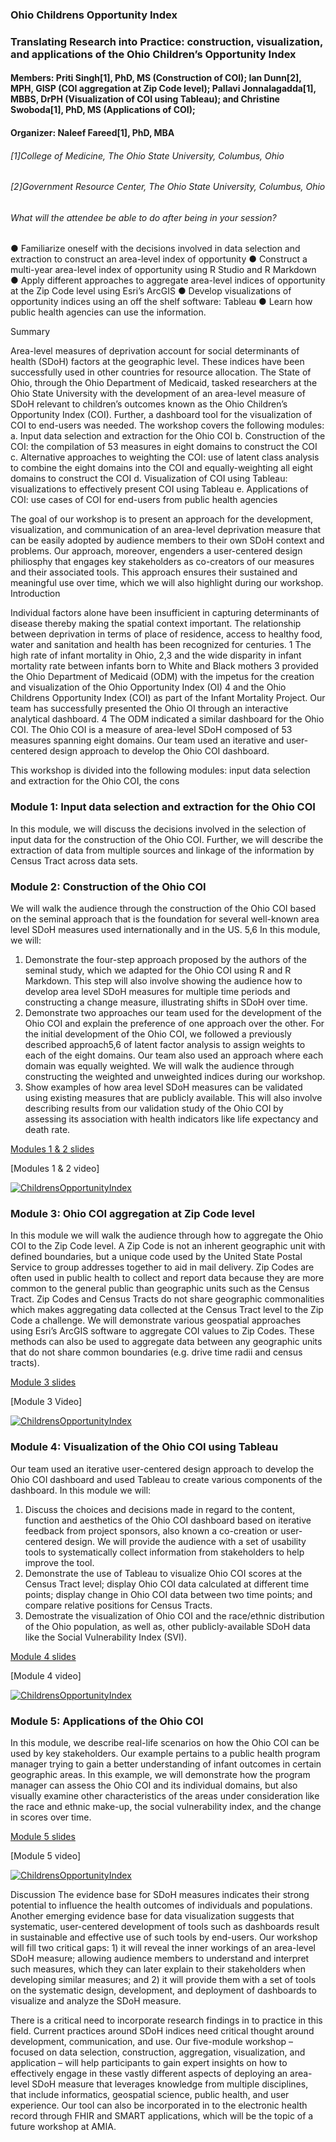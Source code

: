 ### Ohio Childrens Opportunity Index

### Translating Research into Practice: construction, visualization, and applications of the Ohio Children’s Opportunity Index
#### Members: Priti Singh[1], PhD, MS (Construction of COI); Ian Dunn[2], MPH, GISP (COI aggregation at Zip Code level); Pallavi Jonnalagadda[1], MBBS, DrPH (Visualization of COI using Tableau); and Christine Swoboda[1], PhD, MS (Applications of COI);
#### Organizer: Naleef Fareed[1], PhD, MBA
###### [1]College of Medicine, The Ohio State University, Columbus, Ohio
###### [2]Government Resource Center, The Ohio State University, Columbus, Ohio


###### What will the attendee be able to do after being in your session?

● Familiarize oneself with the decisions involved in data selection and extraction to construct an area-level index of opportunity ● Construct a multi-year area-level index of opportunity using R Studio and R Markdown ● Apply different approaches to aggregate area-level indices of opportunity at the Zip Code level using Esri’s ArcGIS ● Develop visualizations of opportunity indices using an off the shelf software: Tableau ● Learn how public health agencies can use the information.

Summary

Area-level measures of deprivation account for social determinants of health (SDoH) factors at the geographic level. These indices have been successfully used in other countries for resource allocation. The State of Ohio, through the Ohio Department of Medicaid, tasked researchers at the Ohio State University with the development of an area-level measure of SDoH relevant to children’s outcomes known as the Ohio Children’s Opportunity Index (COI). Further, a dashboard tool for the visualization of COI to end-users was needed. The workshop covers the following modules: a. Input data selection and extraction for the Ohio COI b. Construction of the COI: the compilation of 53 measures in eight domains to construct the COI c. Alternative approaches to weighting the COI: use of latent class analysis to combine the eight domains into the COI and equally-weighting all eight domains to construct the COI d. Visualization of COI using Tableau: visualizations to effectively present COI using Tableau e. Applications of COI: use cases of COI for end-users from public health agencies

The goal of our workshop is to present an approach for the development, visualization, and communication of an area-level deprivation measure that can be easily adopted by audience members to their own SDoH context and problems. Our approach, moreover, engenders a user-centered design philiosphy that engages key stakeholders as co-creators of our measures and their associated tools. This approach ensures their sustained and meaningful use over time, which we will also highlight during our workshop.
Introduction

Individual factors alone have been insufficient in capturing determinants of disease thereby making the spatial context important. The relationship between deprivation in terms of place of residence, access to healthy food, water and sanitation and health has been recognized for centuries. 1 The high rate of infant mortality in Ohio, 2,3 and the wide disparity in infant mortality rate between infants born to White and Black mothers 3 provided the Ohio Department of Medicaid (ODM) with the impetus for the creation and visualization of the Ohio Opportunity Index (OI) 4 and the Ohio Childrens Opportunity Index (COI) as part of the Infant Mortality Project. Our team has successfully presented the Ohio OI through an interactive analytical dashboard. 4 The ODM indicated a similar dashboard for the Ohio COI. The Ohio COI is a measure of area-level SDoH composed of 53 measures spanning eight domains. Our team used an iterative and user-centered design approach to develop the Ohio COI dashboard.

This workshop is divided into the following modules: input data selection and extraction for the Ohio COI, the cons

### Module 1: Input data selection and extraction for the Ohio COI
In this module, we will discuss the decisions involved in the selection of input data for the construction of the Ohio COI. Further, we will describe the extraction of data from multiple sources and linkage of the information by Census Tract across data sets.


### Module 2: Construction of the Ohio COI
We will walk the audience through the construction of the Ohio COI based on the seminal approach that is the foundation for several well-known area level SDoH measures used internationally and in the US. 5,6 In this module, we will:
1.	Demonstrate the four-step approach proposed by the authors of the seminal study, which we adapted for the Ohio COI using R and R Markdown. This step will also involve showing the audience how to develop area level SDoH measures for multiple time periods and constructing a change measure, illustrating shifts in SDoH over time.
2.	Demonstrate two approaches our team used for the development of the Ohio COI and explain the preference of one approach over the other. For the initial development of the Ohio COI, we followed a previously described approach5,6 of latent factor analysis to assign weights to each of the eight domains. Our team also used an approach where each domain was equally weighted. We will walk the audience through constructing the weighted and unweighted indices during our workshop. 
3.	Show examples of how area level SDoH measures can be validated using existing measures that are publicly available. This will also involve describing results from our validation study of the Ohio COI by assessing its association with health indicators like life expectancy and death rate.


[Modules 1 & 2 slides](https://github.com/OEIcat/AMIA_Workshop/raw/Introduction/AMIA_Slides.pdf)

[Modules 1 & 2 video]

[![ChildrensOpportunityIndex](https://img.youtube.com/vi/yhYXBpB9tkM/0.jpg)](https://www.youtube.com/watch?v=yhYXBpB9tkM)


### Module 3: Ohio COI aggregation at Zip Code level 
In this module we will walk the audience through how to aggregate the Ohio COI to the Zip Code level. A Zip Code is not an inherent geographic unit with defined boundaries, but a unique code used by the United State Postal Service to group addresses together to aid in mail delivery. Zip Codes are often used in public health to collect and report data because they are more common to the general public than geographic units such as the Census Tract. Zip Codes and Census Tracts do not share geographic commonalities which makes aggregating data collected at the Census Tract level to the Zip Code a challenge. We will demonstrate various geospatial approaches using Esri’s ArcGIS software to aggregate COI values to Zip Codes. These methods can also be used to aggregate data between any geographic units that do not share common boundaries (e.g. drive time radii and census tracts).


[Module 3 slides](https://github.com/OEIcat/AMIA_Workshop/raw/Introduction/W13_ZipCode_Ian.pdf)

[Module 3 Video]

[![ChildrensOpportunityIndex](https://img.youtube.com/vi/JZO4I3XpZvc/0.jpg)](https://www.youtube.com/watch?v=JZO4I3XpZvc)


### Module 4: Visualization of the Ohio COI using Tableau
Our team used an iterative user-centered design approach to develop the Ohio COI dashboard and used Tableau to create various components of the dashboard. In this module we will:
1.	Discuss the choices and decisions made in regard to the content, function and aesthetics of the Ohio COI dashboard based on iterative feedback from project sponsors, also known a co-creation or user-centered design. We will provide the audience with a set of usability tools to systematically collect information from stakeholders to help improve the tool.  
2.	Demonstrate the use of Tableau to visualize Ohio COI scores at the Census Tract level; display Ohio COI data calculated at different time points; display change in Ohio COI data between two time points; and compare relative positions for Census Tracts. 
3.	Demostrate the visualization of Ohio COI and the race/ethnic distribution of the Ohio population, as well as, other publicly-available SDoH data like the Social Vulnerability Index (SVI). 


[Module 4 slides](https://github.com/OEIcat/AMIA_Workshop/raw/Introduction/AMIA-presentationv2.pdf)

[Module 4 video]

[![ChildrensOpportunityIndex](https://img.youtube.com/vi/Y7Ux5ia1FoE/0.jpg)](https://www.youtube.com/watch?v=Y7Ux5ia1FoE)


### Module 5: Applications of the Ohio COI
In this module, we describe real-life scenarios on how the Ohio COI can be used by key stakeholders. Our example pertains to a public health program manager trying to gain a better understanding of infant outcomes in certain geographic areas. In this example, we will demonstrate how the program manager can assess the Ohio COI and its individual domains, but also visually examine other characteristics of the areas under consideration like the race and ethnic make-up, the social vulnerability index, and the change in scores over time. 


[Module 5 slides](https://github.com/OEIcat/AMIA_Workshop/raw/Introduction/AMIA_PowerPoint_Template_2021%20CMS%20slides.pdf)

[Module 5 video]

[![ChildrensOpportunityIndex](https://img.youtube.com/vi/xC6JFpjRc2k/0.jpg)](https://www.youtube.com/watch?v=xC6JFpjRc2k)


Discussion
The evidence base for SDoH measures indicates their strong potential to influence the health outcomes of individuals and populations. Another emerging evidence base for data visualization suggests that systematic, user-centered development of tools such as dashboards result in sustainable and effective use of such tools by end-users. Our workshop will fill two critical gaps: 1) it will reveal the inner workings of an area-level SDoH measure; allowing audience members to understand and interpret such measures, which they can later explain to their stakeholders when developing similar measures; and 2) it will provide them with a set of tools on the systematic design, development, and deployment of dashboards to visualize and analyze the SDoH measure. 

There is a critical need to incorporate research findings in to practice in this field. Current practices around SDoH indices need critical thought around development, communication, and use. Our five-module workshop – focused on data selection, construction, aggregation, visualization, and application – will help participants to gain expert insights on how to effectively engage in these vastly different aspects of deploying an area-level SDoH measure that leverages knowledge from multiple disciplines, that include informatics, geospatial science, public health, and user experience. Our tool can also be incorporated in to the electronic health record through FHIR and SMART applications, which will be the topic of a future workshop at AMIA.
